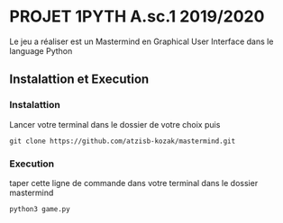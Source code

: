 # PROJET 1PYTH A.sc.1 2019/2020 

Le jeu a réaliser est un Mastermind en Graphical User Interface dans le language Python

## Instalattion et Execution

### Instalattion

Lancer votre terminal dans le dossier de votre choix puis 

```
git clone https://github.com/atzisb-kozak/mastermind.git
```

### Execution

taper cette ligne de commande dans votre terminal dans le dossier mastermind

```
python3 game.py
```